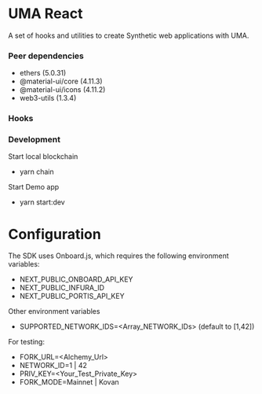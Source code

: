 # UMA React

A set of hooks and utilities to create Synthetic web applications with UMA.

### Peer dependencies

- ethers (5.0.31)
- @material-ui/core (4.11.3)
- @material-ui/icons (4.11.2)
- web3-utils (1.3.4)

### Hooks 

<TODO>

### Development

Start local blockchain

- yarn chain

Start Demo app

- yarn start:dev


# Configuration

The SDK uses Onboard.js, which requires the following environment variables:

- NEXT_PUBLIC_ONBOARD_API_KEY
- NEXT_PUBLIC_INFURA_ID
- NEXT_PUBLIC_PORTIS_API_KEY

Other environment variables

- SUPPORTED_NETWORK_IDS=<Array_NETWORK_IDs> (default to [1,42])

For testing:

- FORK_URL=<Alchemy_Url>
- NETWORK_ID=1 | 42
- PRIV_KEY=<Your_Test_Private_Key>
- FORK_MODE=Mainnet | Kovan

